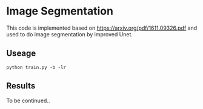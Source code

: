 
# Image Segmentation
This code is implemented based on  https://arxiv.org/pdf/1611.09326.pdf and used to do image segmentation by improved Unet.



## Useage

    python train.py -b -lr


## Results

To be continued..




